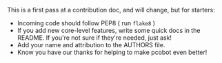 This is a first pass at a contribution doc, and will change, but for starters:

- Incoming code should follow PEP8 ( run `flake8` )
- If you add new core-level features, write some quick docs in the README.  If you're not sure if they're needed, just ask!
- Add your name and attribution to the AUTHORS file.
- Know you have our thanks for helping to make pcobot even better!

